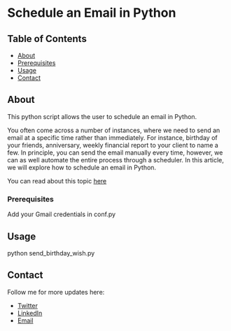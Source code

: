 # Schedule an Email in Python

## Table of Contents

- [About](#about)
- [Prerequisites](#prerequisites)
- [Usage](#usage)
- [Contact](#contact)

## About <a name = "about"></a>

This python script allows the user to schedule an email in Python. 

You often come across a number of instances, where we need to send an email at a specific time rather than immediately. For instance, birthday of your friends, anniversary, weekly financial report to your client to name a few. In principle, you can send the email manually every time, however, we can as well automate the entire process through a scheduler. In this article, we will explore how to schedule an email in Python. 

You can read about this topic [here](https://sapnaedu.com/how-to-schedule-an-email-in-python/)


### Prerequisites <a name = "prerequisites"></a>

Add your Gmail credentials in conf.py

## Usage <a name = "usage"></a>

python send_birthday_wish.py

## Contact <a name = "contact"></a>

Follow me for more updates here:

- [Twitter](https://twitter.com/sapnaedu)
- [LinkedIn](https://www.linkedin.com/in/kiranchandrashekhar/)
- [Email](mailto:kiran.chandrashekhar@gmail.com)
